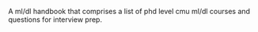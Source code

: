 A ml/dl handbook that comprises a list of phd level cmu ml/dl courses and questions for interview prep.

